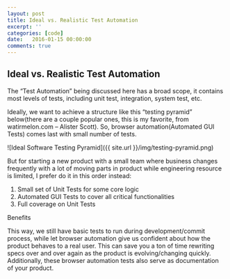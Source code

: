 ```yaml
---
layout: post
title: Ideal vs. Realistic Test Automation
excerpt: ''
categories: [code]
date:   2016-01-15 00:00:00
comments: true
---
```


## Ideal vs. Realistic Test Automation

The “Test Automation” being discussed here has a broad scope, it contains most levels of tests, including unit test, integration, system test, etc.

Ideally, we want to achieve a structure like this “testing pyramid” below(there are a couple popular ones, this is my favorite, from watirmelon.com – Alister Scott). So, browser automation(Automated GUI Tests) comes last with small number of tests.

![Ideal Software Testing Pyramid]({{ site.url }}/img/testing-pyramid.png)

But for starting a new product with a small team where business changes frequently with a lot of moving parts in product while engineering resource is limited, I prefer do it in this order instead:

1. Small set of Unit Tests for some core logic
2. Automated GUI Tests to cover all critical functionalities
3. Full coverage on Unit Tests

Benefits

This way, we still have basic tests to run during development/commit process, while let browser automation give us confident about how the product behaves to a real user. This can save you a ton of time rewriting specs over and over again as the product is evolving/changing quickly. Additionally, these browser automation tests also serve as documentation of your product.

